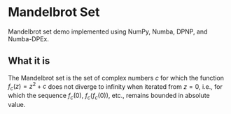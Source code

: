 # Mandelbrot Set
Mandelbrot set demo implemented using NumPy, Numba, DPNP, and Numba-DPEx.

## What it is
The Mandelbrot set is the set of complex numbers $c$ for which the function 
$f_{c}(z)=z^{2}+c$ does not diverge to infinity when iterated from 
$z=0$, i.e., for which the sequence 
$f_{c}(0)$, 
$f_{c}(f_{c}(0))$, etc., remains bounded in absolute value.
